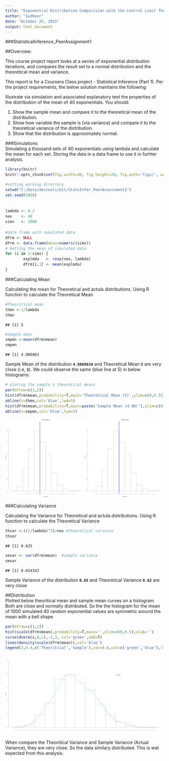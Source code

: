 ```yaml
---
title: "Exponential Distribution Comparision with the Central Limit Theorem (using R)"
author: "Sudheer"
date: "October 25, 2015"
output: html_document
---
```

###StatisticalInference_PeerAssignment1  

##Overview:  

This course project report looks at a series of exponential distribution iterations, and compares the result set to a normal distribution and the theoretical mean and variance.  

This report is for a Coursera Class project - Statistical Inference (Part 1). Per the project requirements, the below solution maintains the following:  

Illustrate via simulation and associated explanatory text the properties of the distribution of the mean of 40 exponentials. You should:  
1. Show the sample mean and compare it to the theoretical mean of the distribution.  
2. Show how variable the sample is (via variance) and compare it to the theoretical variance of the distribution.  
3. Show that the distribution is approximately normal.  

###Simulations   
Simulating a thousand sets of 40 exponentials using lambda and calculate the mean for each set. Storing the data in a data frame to use it in furhter analysis.  



```r
library(knitr)
knitr::opts_chunk$set(fig.width=40, fig.height=20, fig.path='figs/', warning=FALSE, message=FALSE)
```


```r
#setting working directory
setwd("C:/Data/devtools/Git/StatsInfer_PeerAssessment1")
set.seed(1000)


lambda <- 0.2       
nex    <- 40   
sims   <- 1000 

#data frame with sumulated data
dfrm <- NULL
dfrm <- data.frame(mean=numeric(sims))
# Getting the mean of simulated data
for (i in 1:sims) {
        explmda   <- rexp(nex, lambda) 
        dfrm[i,1] <- mean(explmda) 
}
```

###Calculating Mean  

Calculating the mean for Theoretical and actula distributions. Using R function to calculate the Theoretical Mean  


```r
#Theoritical mean
thmn <-1/lambda  
thmn
```

```
## [1] 5
```

```r
#Sample mean
smpmn <-mean(dfrm$mean) 
smpmn
```

```
## [1] 4.986963
```
Sample Mean of the distribution **``4.9869634``** and Theoretical Mean **``5``** are very close (i.e, **```5```**). We could observe the same (blue line at 5) in below histograms:  



```r
# ploting the sample & theoretical means
par(mfrow=c(1,2))
hist(dfrm$mean,probability=T,main='Theoretical Mean (5)',ylim=c(0,0.55),xlab='Sample Means')
abline(v=thmn,col='blue',lwd=5)
hist(dfrm$mean,probability=T,main=paste('Sample Mean (4.98)'),ylim=c(0,0.55),xlab='Sample Means')
abline(v=smpmn,col='blue',lwd=5)
```

![plot of chunk meanplots](figs/meanplots-1.png) 

###Calculating Variance    

Calculating the Variance for Theoretical and actula distributions. Using R function to calculate the Theoretical Variance  

```r
thvar <-((1/lambda)^2)/nex #theoretical variance
thvar
```

```
## [1] 0.625
```

```r
smvar <- var(dfrm$mean)  #sample variance 
smvar
```

```
## [1] 0.654343
```
Sample Variance of the distribution **``0.65``** and Theoretical Variance **``0.62``** are very close  

##Distribution     
Plotted below theoritical mean and sample mean curves on a histogram. Both are close and normally distributed. So the the histogram for the mean of 1000 simulated 40 random exponential values are symmetric around the mean with a bell shape   

```r
par(mfrow=c(1,1))
hist(scale(dfrm$mean),probability=T,main='',ylim=c(0,0.5),xlab='')
curve(dnorm(x,0,1),-3,3, col='green',add=T)
lines(density(scale(dfrm$mean)),col='blue')
legend(2,0.4,c('Theoritical','Sample'),cex=0.8,col=c('green','blue'),lty=1)
```

![plot of chunk unnamed-chunk-3](figs/unnamed-chunk-3-1.png) 

When compare the Theoritical Variance and Sample Variance (Actual Variance), they are very close. So the  data similary distributed. This is wat expected from this analysis.  


